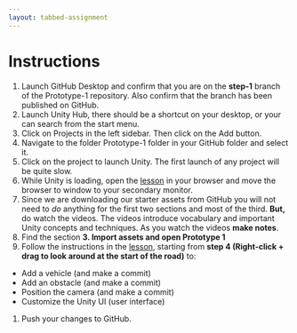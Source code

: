 ```yaml
---
layout: tabbed-assignment
---
```


# Instructions
1. Launch GitHub Desktop and confirm that you are on the **step-1** branch of the Prototype-1 repository. Also confirm that the branch has been published on GitHub.
1. Launch Unity Hub, there should be a shortcut on your desktop, or your can search from the start menu.
1. Click on Projects in the left sidebar. Then click on the Add button.
1. Navigate to the folder Prototype-1 folder in your GitHub folder and select it.
1. Click on the project to launch Unity. The first launch of any project will be quite slow.
1. While Unity is loading, open the [lesson][] in your browser and move the browser to window to your secondary monitor.
1. Since we are downloading our starter assets from GitHub you will not need to _do_ anything for the first two sections and most of the third. **But,** do watch the videos. The videos introduce vocabulary and important Unity concepts and techniques. As you watch the videos **make notes**.
1. Find the section **3. Import assets and open Prototype 1**
1. Follow the instructions in the [lesson][], starting from **step 4 (Right-click + drag to look around at the start of the road)** to:
  - Add a vehicle (and make a commit)
  - Add an obstacle (and make a commit)
  - Position the camera (and make a commit)
  - Customize the Unity UI (user interface)
1. Push your changes to GitHub.

[prototype1]: <https://github.com/Create-With-Code-Master/Unit-1-Prototype>

<!-- Don't edit links here, change them in _data/assignment.yml instead, -->

[lesson]: <{{site.data.assignment.lesson}}>
[slides]: <{{site.data.assignment.slides}}>
[template]: <{{site.data.assignment.template}}>


